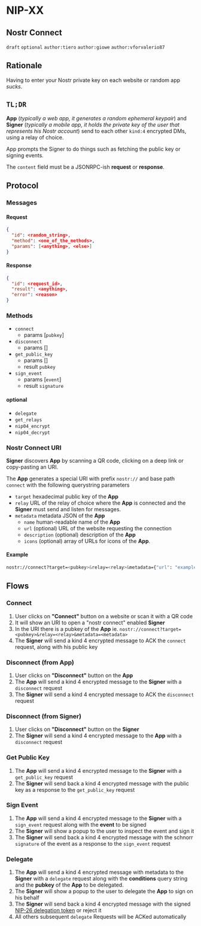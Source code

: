NIP-XX
======

Nostr Connect
------------------------

`draft` `optional` `author:tiero` `author:giowe` `author:vforvalerio87`

## Rationale

Having to enter your Nostr private key on each website or random app _sucks_.


## `TL;DR`


**App** (*typically a web app, it generates a random ephemeral keypair*) and **Signer** (*typically a mobile app, it holds the private key of the user that represents his Nostr account*) send to each other `kind:4` encrypted DMs, using a relay of choice. 

App prompts the Signer to do things such as fetching the public key or signing events.

The `content` field must be a JSONRPC-ish **request** or **response**.

## Protocol

### Messages

#### Request

```json
{
  "id": <random_string>,
  "method": <one_of_the_methods>,
  "params": [<anything>, <else>]
}
```

#### Response

```json
{
  "id": <request_id>,
  "result": <anything>,
  "error": <reason>
}
```

### Methods

- `connect`
  - params [`pubkey`]
- `disconnect`
  - params []
- `get_public_key`
  - params []
  - result `pubkey`
- `sign_event`
  - params [`event`]
  - result `signature`

#### optional

- `delegate`
- `get_relays`
- `nip04_encrypt`
- `nip04_decrypt`


### Nostr Connect URI

**Signer** discovers **App** by scanning a QR code, clicking on a deep link or copy-pasting an URI.

The **App** generates a special URI with prefix `nostr://` and base path `connect` with the following querystring parameters

- `target` hexadecimal public key of the **App**
- `relay` URL of the relay of choice where the **App** is connected and the **Signer** must send and listen for messages.
- `metadata`  metadata JSON of the **App** 
    - `name` human-readable name of the **App** 
    - `url` (optional) URL of the website requesting the connection
    - `description` (optional) description of the **App**
    - `icons` (optional) array of URLs for icons of the **App**.

#### Example

```sh
nostr://connect?target=<pubkey>&relay=<relay>&metadata={"url": "example.com","name": "Example"}
```



## Flows


### Connect

1. User clicks on **"Connect"** button on a website or scan it with a QR code
2. It will show an URI to open a "nostr connect" enabled **Signer** 
3. In the URI there is a pubkey of the **App** ie. `nostr://connect?target=<pubkey>&relay=<relay>&metadata=<metadata>`
4. The **Signer** will send a kind 4 encrypted message to ACK the `connect` request, along with his public key

### Disconnect (from App)

1. User clicks on **"Disconnect"** button on the **App**
2. The **App** will send a kind 4 encrypted message to the **Signer** with a `disconnect` request
3. The **Signer** will send a kind 4 encrypted message to ACK the `disconnect` request

### Disconnect (from Signer)

1. User clicks on **"Disconnect"** button on the **Signer**
2. The **Signer** will send a kind 4 encrypted message to the **App** with a `disconnect` request


### Get Public Key

1. The **App** will send a kind 4 encrypted message to the **Signer** with a `get_public_key` request
3. The **Signer** will send back a kind 4 encrypted message with the public key as a response to the `get_public_key` request

### Sign Event

1. The **App** will send a kind 4 encrypted message to the **Signer** with a `sign_event` request along with the **event** to be signed
2. The **Signer** will show a popup to the user to inspect the event and sign it
3. The **Signer** will send back a kind 4 encrypted message with the schnorr `signature` of the event as a response to the `sign_event` request

### Delegate

1. The **App** will send a kind 4 encrypted message with metadata to the **Signer** with a `delegate` request along with the **conditions** query string and the **pubkey** of the **App** to be delegated.
2. The **Signer** will show a popup to the user to delegate the **App** to sign on his behalf
3. The **Signer** will send back a kind 4 encrypted message with the signed [NIP-26 delegation token](https://github.com/nostr-protocol/nips/blob/master/26.md) or reject it
4. All others subsequent `delegate` Requests will be ACKed automatically


